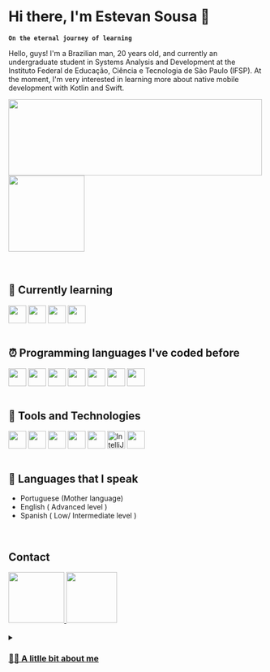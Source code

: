 # Hi there, I'm Estevan Sousa 🖖
**`On the eternal journey of learning`**
<p> Hello, guys! I'm a Brazilian man, 20 years old, and currently an undergraduate student in Systems Analysis and Development at the Instituto Federal de Educação, Ciência e Tecnologia de São Paulo (IFSP). At the moment, I'm very interested in learning more about native mobile development with Kotlin and Swift.</p>

<div>
    <img src="https://github-readme-stats.vercel.app/api?username=estevansk8&show_icons=true&theme=radical" height="150em" width="500em" align="center" />
    <img src="https://github-readme-stats.vercel.app/api/top-langs/?username=estevansk8&layout=compact" height="150em" align="center" />
</div>
<br />

<br />


## 📕 Currently learning

<div>
  <img src="https://cdn.jsdelivr.net/gh/devicons/devicon/icons/spring/spring-original.svg" align="center" heigth="20" width="35" />
  <img src="https://cdn.jsdelivr.net/gh/devicons/devicon/icons/kotlin/kotlin-original.svg" align="center" heigth="20" width="35">
  <img src="https://cdn.jsdelivr.net/gh/devicons/devicon@latest/icons/swift/swift-original.svg"  align="center" heigth="20" width="35" />
  <img src="https://cdn.jsdelivr.net/gh/devicons/devicon@latest/icons/flutter/flutter-original.svg" align="center" heigth="20" width="35"/>
</div>
<br />


## ⏰ Programming languages I've coded before 

<div>
  <img src="https://cdn.jsdelivr.net/gh/devicons/devicon/icons/python/python-original.svg" align="center" heigth="20" width="35"/>  
  <img src="https://cdn.jsdelivr.net/gh/devicons/devicon/icons/c/c-original.svg" align="center" heigth="20" width="35"/>
  <img src="https://cdn.jsdelivr.net/gh/devicons/devicon@latest/icons/php/php-original.svg" align="center" heigth="20" width="35"/>  
  <img src="https://cdn.jsdelivr.net/gh/devicons/devicon/icons/react/react-original.svg" align="center" heigth="20" width="35"/>  
  <img src="https://cdn.jsdelivr.net/gh/devicons/devicon/icons/css3/css3-original.svg" align="center" heigth="20" width="35"/>  
  <img src="https://cdn.jsdelivr.net/gh/devicons/devicon/icons/html5/html5-original.svg" align="center" heigth="20" width="35"/>  
  <img src="https://cdn.jsdelivr.net/gh/devicons/devicon/icons/mysql/mysql-original.svg" align="center" heigth="20" width="35"/>
</div>
<br />


## 📌 Tools and Technologies

<div>
  <img src="https://upload.wikimedia.org/wikipedia/commons/thumb/5/55/Android_Studio_Logo_%282023%29.svg/1200px-Android_Studio_Logo_%282023%29.svg.png" align="center" heigth="45" width="35"/>
  <img src="https://cdn.jsdelivr.net/gh/devicons/devicon@latest/icons/xcode/xcode-original.svg" align="center" heigth="20" width="35"/>  
  <img src="https://cdn.jsdelivr.net/gh/devicons/devicon/icons/vscode/vscode-original.svg" align="center" heigth="20" width="35"/>  
  <img src="https://cdn.jsdelivr.net/gh/devicons/devicon/icons/git/git-original.svg" align="center" heigth="20" width="35"/>  
  <img src="https://cdn.jsdelivr.net/gh/devicons/devicon/icons/figma/figma-original.svg" align="center" heigth="20" width="35"/>  
  <img alt="IntelliJ logo" style="height: 35px;" src="https://upload.wikimedia.org/wikipedia/commons/9/9c/IntelliJ_IDEA_Icon.svg" align="center" heigth="20" width="35"/>
  <img src="https://cdn.jsdelivr.net/gh/devicons/devicon@latest/icons/linux/linux-original.svg" align="center" heigth="20" width="35"/> 
</div>
<br />



## 💬 Languages that I speak
- Portuguese (Mother language)
- English ( Advanced level )
- Spanish ( Low/ Intermediate level )
<br />

## Contact
<div>
    <a href="http://www.linkedin.com/in/estevan-martins-de-sousa">
    <img src="https://logosmarcas.net/wp-content/uploads/2020/04/Linkedin-Logo.png" aligned="center" height="100" width="110"  />
</a>

<a href="https://www.instagram.com/estevan.ems/">
    <img src="https://static.vecteezy.com/system/resources/previews/018/930/413/original/instagram-logo-instagram-icon-transparent-free-png.png" aligned="center" height="100" width="100" 
</a>
</div>
<br />

<details>
    <summary><h3> 🙋‍♂️ A litlle bit about me </h3></summary>
     🚧
</details>

<!--
**Miguel-Silva-Alves/Miguel-Silva-Alves** is a ✨ _special_ ✨ repository because its `README.md` (this file) appears on your GitHub profile.

Here are some ideas to get you started:

- 🔭 I’m currently working on ...
- 🌱 I’m currently learning ...
- 👯 I’m looking to collaborate on ...
- 🤔 I’m looking for help with ...
- 💬 Ask me about ...
- 📫 How to reach me: ...
- 😄 Pronouns: ...
- ⚡ Fun fact: ...
-->
